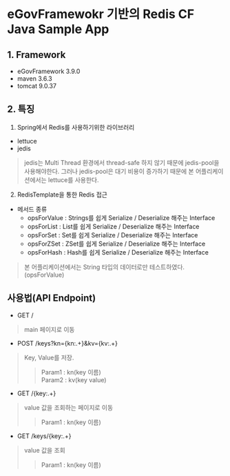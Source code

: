 # eGovFramewokr 기반의 Redis CF Java Sample App 

## 1. Framework
- eGovFramework 3.9.0
- maven 3.6.3
- tomcat 9.0.37


## 2. 특징
1) Spring에서 Redis를 사용하기위한 라이브러리
- lettuce
- jedis

>  jedis는 Multi Thread 환경에서 thread-safe 하지 않기 때문에 jedis-pool을 사용해야한다. 그러나 jedis-pool은 대기 비용이 증가하기 때문에 본 어플리케이션에서는 lettuce를 사용한다.

2) RedisTemplate을 통한 Redis 접근

- 메서드 종류
  - opsForValue	: Strings를 쉽게 Serialize / Deserialize 해주는 Interface
  - opsForList  : List를 쉽게 Serialize / Deserialize 해주는 Interface
  - opsForSet	: Set를 쉽게 Serialize / Deserialize 해주는 Interface
  - opsForZSet	: ZSet를 쉽게 Serialize / Deserialize 해주는 Interface
  - opsForHash	: Hash를 쉽게 Serialize / Deserialize 해주는 Interface

> 본 어플리케이션에서는 String 타입의 데이터로만 테스트하였다.(opsForValue)



## 사용법(API Endpoint)
- GET /
> main 페이지로 이동

- POST /keys?kn={kn:.+}&kv={kv:.+}
> Key, Value를 저장.
 >> Param1 : kn(key 이름)  
 >> Param2 : kv(key value)

- GET /{key:.+}
> value 값을 조회하는 페이지로 이동
 >> Param1 : kn(key 이름)

- GET /keys/{key:.+}
> value 값을 조회
 >> Param1 : kn(key 이름)  